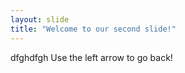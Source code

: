 ```yaml
---
layout: slide
title: "Welcome to our second slide!"
---
```

dfghdfgh
Use the left arrow to go back!
